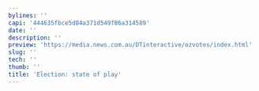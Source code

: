 ```yaml
---
bylines: ''
capi: '444635fbce5d84a371d549f86a314589'
date: ''
description: ''
preview: 'https://media.news.com.au/DTinteractive/ozvotes/index.html'
slug: ''
tech: ''
thumb: ''
title: 'Election: state of play'
---
```

